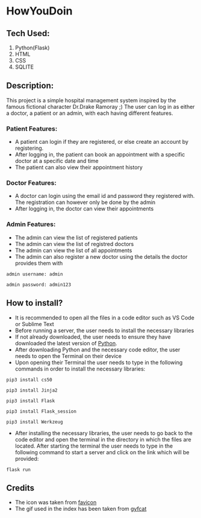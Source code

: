 # HowYouDoin

## Tech Used:
1. Python(Flask)
1. HTML
1. CSS
1. SQLITE

## Description:
This project is a simple hospital management system inspired by the famous fictional character Dr.Drake Ramoray ;) The user can log in as either a doctor, a patient or an admin, with each having different features.

### Patient Features:
* A patient can login if they are registered, or else create an account by registering.
* After logging in, the patient can book an appointment with a specific doctor at a specific date and time
* The patient can also view their appointment history

### Doctor Features:
* A doctor can login using the email id and password they registered with. The registration can however only be done by the admin
* After logging in, the doctor can view their appointments

### Admin Features:
* The admin can view the list of registered patients
* The admin can view the list of registred doctors
* The admin can view the list of all appointments
* The admin can also register a new doctor using the details the doctor provides them with
```
admin username: admin
```
```
admin password: admin123
```

## How to install?
* It is recommended to open all the files in a code editor such as VS Code or Sublime Text
* Before running a server, the user needs to install the necessary libraries
* If not already downloaded, the user needs to ensure they have downloaded the latest version of [Python](https://www.python.org/downloads/).
* After downloading Python and the necessary code editor, the user needs to open the Terminal on their device
* Upon opening their Terminal the user needs to type in the following commands in order to install the necessary libraries:

```
pip3 install cs50
```
```
pip3 install Jinja2
```
```
pip3 install Flask
```
```
pip3 install Flask_session
```
```
pip3 install Werkzeug
```
* After installing the necessary libraries, the user needs to go back to the code editor and open the terminal in the directory in which the files are located. After starting the terminal the user needs to type in the following command to start a server and click on the link which will be provided:

```
flask run
```

## Credits
* The icon was taken from [favicon](https://favicon.io/)
* The gif used in the index has been taken from [gyfcat](https://gfycat.com/)


